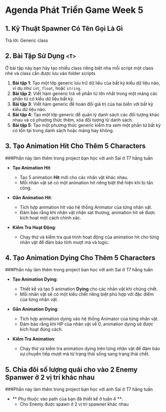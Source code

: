 # Agenda Phát Triển Game Week 5

## 1. Kỹ Thuật Spawner<T> Có Tên Gọi Là Gì

Trả lời: Generic class

## 2. Bài Tập Sử Dụng `<T>`

Ở bài tập này bạn hãy tạo nhiều class riêng biệt nha mỗi script một class nhé và class cần được lưu vào folder scripts

1.  **Bài tập 1**: Tạo một lớp generic lưu trữ dữ liệu của bất kỳ kiểu dữ liệu nào, ví dụ như `int`, `float`, hoặc `string`.
2.  **Bài tập 2**: Viết hàm generic trả về phần tử lớn nhất trong một mảng các phần tử có kiểu dữ liệu bất kỳ.
3.  **Bài tập 3**: Viết hàm generic để hoán đổi giá trị của hai biến với bất kỳ kiểu dữ liệu nào.
4.  **Bài tập 4**: Tạo một lớp generic để quản lý danh sách các đối tượng khác nhau và có phương thức thêm, xóa đối tượng từ danh sách.
5.  **Bài tập 5**: Tạo một phương thức generic kiểm tra xem một phần tử bất kỳ có tồn tại trong danh sách hoặc mảng hay không.

## 3. Tạo Animation Hit Cho Thêm 5 Characters

###Phần này làm thêm trong project bạn học với anh Sai ở T7 hằng tuần

- **Tạo Animation Hit**:

  - Tạo 5 animation **Hit** mới cho các nhân vật khác nhau.
  - Mỗi nhân vật sẽ có một animation hit riêng biệt thể hiện khi bị tấn công.

- **Gắn Animation Hit**:

  - Tích hợp animation hit vào hệ thống Animator của từng nhân vật.
  - Đảm bảo rằng khi nhân vật nhận sát thương, animation hit sẽ được kích hoạt một cách chính xác.

- **Kiểm Tra Hoạt Động**:
  - Chạy thử và kiểm tra quá trình hoạt động của animation hit cho từng nhân vật để đảm bảo tính mượt mà và logic.

## 4. Tạo Animation Dying Cho Thêm 5 Characters

###Phần này làm thêm trong project bạn học với anh Sai ở T7 hằng tuần

- **Tạo Animation Dying**:

  - Thiết kế và tạo 5 animation **Dying** cho các nhân vật khi chúng chết.
  - Mỗi nhân vật sẽ có một kiểu chết riêng biệt phù hợp với đặc điểm của từng nhân vật.

- **Gắn Animation Dying**:

  - Tích hợp animation dying vào hệ thống Animator của từng nhân vật.
  - Đảm bảo rằng khi HP của nhân vật về 0, animation dying sẽ được kích hoạt đúng cách.

- **Kiểm Tra Animation**:
  - Chạy thử và kiểm tra animation dying trên từng nhân vật để đảm bảo sự chuyển tiếp mượt mà từ trạng thái sống sang trạng thái chết.

## 5. Chia đôi số lượng quái cho vào 2 Enemy Spanwer ở 2 vị trí khác nhau

###Phần này làm thêm trong project bạn học với anh Sai ở T7 hằng tuần

- ** Phụ thuộc vào path của bạn đã thiết kế ở tuần 4 **:
  - Cho Enemy được spawn ở 2 vị trí spawner khác nhau
